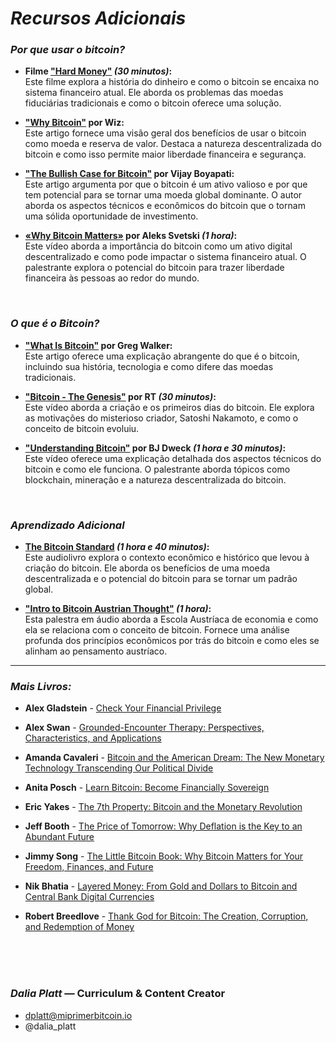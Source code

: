# _Recursos Adicionais_
<!-- Taken from https://bitcoin-intro.com/ -->
### _Por que usar o bitcoin?_    

- **Filme ["Hard Money"](https://www.hardmoneyfilm.com/) _(30 minutos)_:**    
Este filme explora a história do dinheiro e como o bitcoin se encaixa no sistema financeiro atual. Ele aborda os problemas das moedas fiduciárias tradicionais e como o bitcoin oferece uma solução.    

- **["Why Bitcoin"](https://medium.com/@wiz/why-bitcoin-359ada12629e) por Wiz:**    
Este artigo fornece uma visão geral dos benefícios de usar o bitcoin como moeda e reserva de valor. Destaca a natureza descentralizada do bitcoin e como isso permite maior liberdade financeira e segurança.    

- **["The Bullish Case for Bitcoin"](https://vijayboyapati.medium.com/the-bullish-case-for-bitcoin-6ecc8bdecc1) por Vijay Boyapati:**    
Este artigo argumenta por que o bitcoin é um ativo valioso e por que tem potencial para se tornar uma moeda global dominante. O autor aborda os aspectos técnicos e econômicos do bitcoin que o tornam uma sólida oportunidade de investimento.    

- **[«Why Bitcoin Matters»](https://hackernoon.com/why-bitcoin-matters-c8bf733b9fad) por Aleks Svetski _(1 hora)_:**    
Este vídeo aborda a importância do bitcoin como um ativo digital descentralizado e como pode impactar o sistema financeiro atual. O palestrante explora o potencial do bitcoin para trazer liberdade financeira às pessoas ao redor do mundo.
<!-- Video is not avaible anymore, but article is. -->    

<br/>

### _O que é o Bitcoin?_    

- **["What Is Bitcoin"](https://bitcoin-only.com/what-is-bitcoin) por Greg Walker:**    
Este artigo oferece uma explicação abrangente do que é o bitcoin, incluindo sua história, tecnologia e como difere das moedas tradicionais.

- **["Bitcoin - The Genesis"](https://www.rt.com/shows/to-the-moon/457141-bitcoin-digital-currencies-revolution/video/5cbc2abbdda4c844198b4657/) por RT _(30 minutos)_:**    
Este vídeo aborda a criação e os primeiros dias do bitcoin. Ele explora as motivações do misterioso criador, Satoshi Nakamoto, e como o conceito de bitcoin evoluiu.

- **["Understanding Bitcoin"](https://www.youtube-nocookie.com/embed/DRPeExoH5rY) por BJ Dweck _(1 hora e 30 minutos)_:**    
Este vídeo oferece uma explicação detalhada dos aspectos técnicos do bitcoin e como ele funciona. O palestrante aborda tópicos como blockchain, mineração e a natureza descentralizada do bitcoin.    

<br/>

### _Aprendizado Adicional_    

- **[The Bitcoin Standard](https://youtu.be/Zbm772vF-5M?t=308) _(1 hora e 40 minutos)_:**    
Este audiolivro explora o contexto econômico e histórico que levou à criação do bitcoin. Ele aborda os benefícios de uma moeda descentralizada e o potencial do bitcoin para se tornar um padrão global.

- **["Intro to Bitcoin Austrian Thought"](https://www.youtube-nocookie.com/embed/OrMHQhDKhrU) _(1 hora)_:**    
Esta palestra em áudio aborda a Escola Austríaca de economia e como ela se relaciona com o conceito de bitcoin. Fornece uma análise profunda dos princípios econômicos por trás do bitcoin e como eles se alinham ao pensamento austríaco.    
    
_________________________________________________________________________________________________
    
### _Mais Livros:_    
<!-- Providing Amazon US links but can be bought via other websites -->

- **Alex Gladstein** - [Check Your Financial Privilege](https://www.amazon.com/Check-Your-Financial-Privilege-Gladstein/dp/B09V2NM9VJ/)

- **Alex Swan** - [Grounded-Encounter Therapy: Perspectives, Characteristics, and Applications](https://www.amazon.com/Grounded-Encounter-Therapy-Perspectives-Characteristics-Applications/dp/1490714596/)

- **Amanda Cavaleri** - [Bitcoin and the American Dream: The New Monetary Technology Transcending Our Political Divide](https://www.amazon.com/Bitcoin-American-Dream-Technology-Transcending/dp/B09P7RL79Z/)    
    
- **Anita Posch** - [Learn Bitcoin: Become Financially Sovereign](https://www.amazon.com/earn-Bitcoin-Become-Financially-Sovereign/dp/3950504370/)

- **Eric Yakes** - [The 7th Property: Bitcoin and the Monetary Revolution](https://www.amazon.com/7th-Property-Bitcoin-Monetary-Revolution/dp/0578902621/)

- **Jeff Booth** - [The Price of Tomorrow: Why Deflation is the Key to an Abundant Future](https://www.amazon.com/Price-Tomorrow-Deflation-Abundant-Future/dp/1999257405/)

- **Jimmy Song** - [The Little Bitcoin Book: Why Bitcoin Matters for Your Freedom, Finances, and Future](https://www.amazon.com/Little-Bitcoin-Book-Matters-Finances/dp/1641990503/)

- **Nik Bhatia** - [Layered Money: From Gold and Dollars to Bitcoin and Central Bank Digital Currencies](https://www.amazon.com/Layered-Money-Dollars-Bitcoin-Currencies/dp/1736110527/)

- **Robert Breedlove** - [Thank God for Bitcoin: The Creation, Corruption, and Redemption of Money](https://www.amazon.com/Thank-God-Bitcoin-Corruption-Redemption/dp/1641991216/)        

<br/>
<br/>
<br/>

### _Dalia Platt_ — Curriculum & Content Creator    
- dplatt@miprimerbitcoin.io    
- @dalia_platt  


